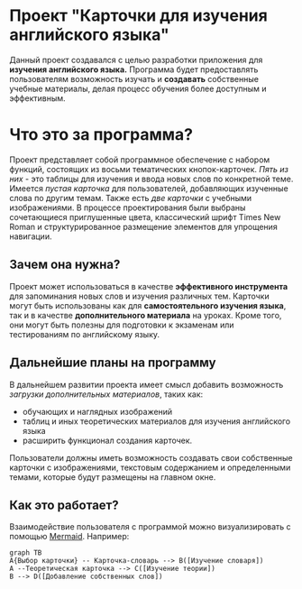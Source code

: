 # Проект "Карточки для изучения английского языка"

Данный проект создавался с целью разработки приложения для **изучения английского языка.** Программа будет предоставлять пользователям возможность изучать и **создавать** собственные учебные материалы, делая процесс обучения более доступным и эффективным.

# Что это за программа?

Проект представляет собой программное обеспечение с набором функций, состоящих из восьми тематических кнопок-карточек. *Пять из них* - это таблицы для изучения и ввода новых слов по конкретной теме. Имеется *пустая карточка* для пользователей, добавляющих изученные слова по другим темам. Также есть *две карточки* с учебными изображениями. В процессе проектирования были выбраны сочетающиеся приглушенные цвета, классический шрифт Times New Roman и структурированное размещение элементов для упрощения навигации.

## Зачем она нужна?

Проект может использоваться в качестве **эффективного инструмента** для запоминания новых слов и изучения различных тем. Карточки могут быть использованы как для **самостоятельного изучения языка**, так и в качестве **дополнительного материала** на уроках. Кроме того, они могут быть полезны для подготовки к экзаменам или тестированиям по английскому языку.

## Дальнейшие планы на программу

В дальнейшем развитии проекта имеет смысл добавить возможность *загрузки дополнительных материалов*, таких как:
* обучающих и наглядных изображений 
* таблиц и иных теоретических материалов для изучения английского языка
* расширить функционал создания карточек.

 Пользователи должны иметь возможность создавать свои собственные карточки с изображениями, текстовым содержанием и определенными темами, которые будут размещены на главном окне.
 
## Как это работает?

Взаимодействие пользователя с программой можно визуализировать с помощью [Mermaid](https://mermaidjs.github.io/). Например:

```mermaid
graph TB
A{Выбор карточки} -- Карточка-словарь --> B([Изучение словаря])
A --Теоретическая карточка --> C([Изучение теории])
B --> D([Добавление собственных слов])
```
